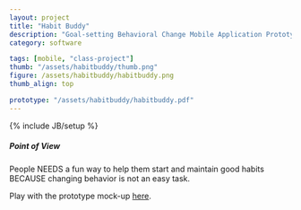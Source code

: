 ```yaml
---
layout: project
title: "Habit Buddy"
description: "Goal-setting Behavioral Change Mobile Application Prototype."
category: software

tags: [mobile, "class-project"]
thumb: "/assets/habitbuddy/thumb.png"
figure: /assets/habitbuddy/habitbuddy.png
thumb_align: top

prototype: "/assets/habitbuddy/habitbuddy.pdf"
---
```

{% include JB/setup %}

##### Point of View

People
NEEDS a fun way to help them start and maintain good habits
BECAUSE changing behavior is not an easy task.


Play with the prototype mock-up [here](/assets/habitbuddy/habitbuddy.pdf).